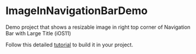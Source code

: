 # ImageInNavigationBarDemo
Demo project that shows a resizable image in right top corner of Navigation Bar with Large Title (iOS11) 

Follow this detailed [tutorial](https://blog.uptech.team/how-to-build-resizing-image-in-navigation-bar-with-large-title-8ba2e8bcb840) to build it in your project.
